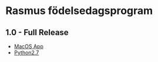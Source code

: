 # Rasmus födelsedagsprogram

## 1.0 - Full Release
- [MacOS App](https://github.com/JonatanLinberg/rm/releases/download/v1.0/Grattis.Rasmus.app.zip)
- [Python2.7](https://github.com/JonatanLinberg/rm/releases/download/v1.0/rm.py)
